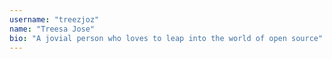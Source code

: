 ```yaml
---
username: "treezjoz"
name: "Treesa Jose"
bio: "A jovial person who loves to leap into the world of open source"
---
```

